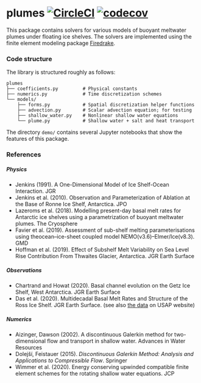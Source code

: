 # plumes [![CircleCI](https://circleci.com/gh/icepack/plumes.svg?style=svg)](https://circleci.com/gh/icepack/plumes) [![codecov](https://codecov.io/gh/icepack/plumes/branch/master/graph/badge.svg)](https://codecov.io/gh/icepack/plumes)

This package contains solvers for various models of buoyant meltwater plumes under floating ice shelves.
The solvers are implemented using the finite element modeling package [Firedrake](https://www.firedrakeproject.org).

### Code structure

The library is structured roughly as follows:

    plumes
    ├── coefficients.py         # Physical constants
    ├── numerics.py             # Time discretization schemes
    └── models/
        ├── forms.py            # Spatial discretization helper functions
        ├── advection.py        # Scalar advection equation; for testing
        ├── shallow_water.py    # Nonlinear shallow water equations
        └── plume.py            # Shallow water + salt and heat transport

The directory `demo/` contains several Jupyter notebooks that show the features of this package.

### References

##### Physics

* Jenkins (1991). A One-Dimensional Model of Ice Shelf-Ocean Interaction. JGR
* Jenkins et al. (2010). Observation and Parameterization of Ablation at the Base of Ronne Ice Shelf, Antarctica. JPO
* Lazeroms et al. (2018). Modelling present-day basal melt rates for Antarctic ice shelves using a parametrization of buoyant meltwater plumes. The Cryosphere
* Favier et al. (2019). Assessment of sub-shelf melting parameterisations using theocean–ice-sheet coupled model NEMO(v3.6)–Elmer/Ice(v8.3). GMD
* Hoffman et al. (2019). Effect of Subshelf Melt Variability on Sea Level Rise Contribution From Thwaites Glacier, Antarctica. JGR Earth Surface

##### Observations

* Chartrand and Howat (2020). Basal channel evolution on the Getz Ice Shelf, West Antarctica. JGR Earth Surface
* Das et al. (2020). Multidecadal Basal Melt Rates and Structure of the Ross Ice Shelf. JGR Earth Surface. (see also [the data](https://www.usap-dc.org/view/dataset/601242) on USAP website)

##### Numerics

* Aizinger, Dawson (2002). A discontinuous Galerkin method for two-dimensional flow and transport in shallow water. Advances in Water Resources
* Dolejší, Feistauer (2015). *Discontinuous Galerkin Method: Analysis and Applications to Compressible Flow*. Springer
* Wimmer et al. (2020). Energy conserving upwinded compatible finite element schemes for the rotating shallow water equations. JCP
